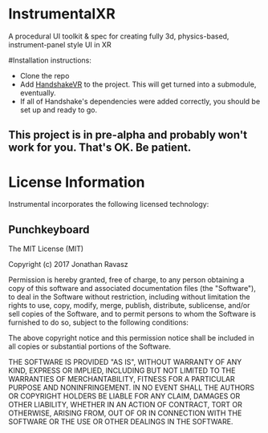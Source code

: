 # InstrumentalXR
A procedural UI toolkit &amp; spec for creating fully 3d, physics-based, instrument-panel style UI in XR

#Installation instructions:
- Clone the repo
- Add [HandshakeVR](https://github.com/jcorvinus/HandshakeVR) to the project. This will get turned into a submodule, eventually.
- If all of Handshake's dependencies were added correctly, you should be set up and ready to go.

## This project is in pre-alpha and probably won't work for you. That's OK. Be patient.

# License Information
Instrumental incorporates the following licensed technology:

## Punchkeyboard
The MIT License (MIT)

Copyright (c) 2017 Jonathan Ravasz

Permission is hereby granted, free of charge, to any person obtaining a copy
of this software and associated documentation files (the "Software"), to deal
in the Software without restriction, including without limitation the rights
to use, copy, modify, merge, publish, distribute, sublicense, and/or sell
copies of the Software, and to permit persons to whom the Software is
furnished to do so, subject to the following conditions:

The above copyright notice and this permission notice shall be included in all
copies or substantial portions of the Software.

THE SOFTWARE IS PROVIDED "AS IS", WITHOUT WARRANTY OF ANY KIND, EXPRESS OR
IMPLIED, INCLUDING BUT NOT LIMITED TO THE WARRANTIES OF MERCHANTABILITY,
FITNESS FOR A PARTICULAR PURPOSE AND NONINFRINGEMENT. IN NO EVENT SHALL THE
AUTHORS OR COPYRIGHT HOLDERS BE LIABLE FOR ANY CLAIM, DAMAGES OR OTHER
LIABILITY, WHETHER IN AN ACTION OF CONTRACT, TORT OR OTHERWISE, ARISING FROM,
OUT OF OR IN CONNECTION WITH THE SOFTWARE OR THE USE OR OTHER DEALINGS IN THE
SOFTWARE.
